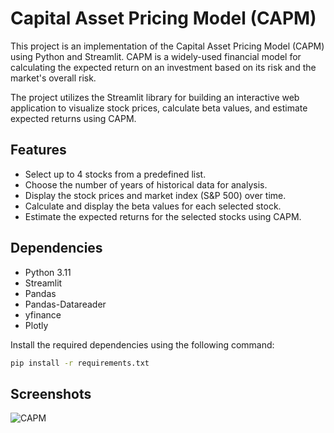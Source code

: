 # Capital Asset Pricing Model (CAPM)

This project is an implementation of the Capital Asset Pricing Model (CAPM) using Python and Streamlit. CAPM is a widely-used financial model for calculating the expected return on an investment based on its risk and the market's overall risk.

The project utilizes the Streamlit library for building an interactive web application to visualize stock prices, calculate beta values, and estimate expected returns using CAPM.

## Features

- Select up to 4 stocks from a predefined list.
- Choose the number of years of historical data for analysis.
- Display the stock prices and market index (S&P 500) over time.
- Calculate and display the beta values for each selected stock.
- Estimate the expected returns for the selected stocks using CAPM.

## Dependencies

- Python 3.11
- Streamlit
- Pandas
- Pandas-Datareader
- yfinance
- Plotly

Install the required dependencies using the following command:

```bash
pip install -r requirements.txt 
```

## Screenshots
![CAPM](https://github.com/im-hienmai/CAPM_project_with_Python/assets/131462914/10f13112-246c-45f0-bc6b-828762346539)

